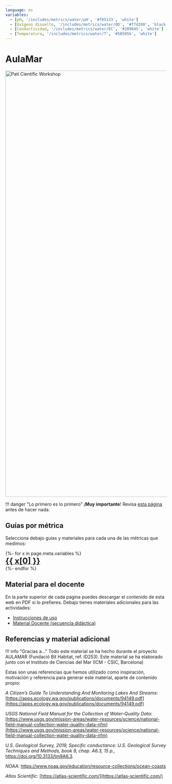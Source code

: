```yaml
---
language: es
variables:
  - [pH, '/includes/metrics/water/pH', '#f05133', 'white']
  - [Oxígeno disuelto, '/includes/metrics/water/OD', '#ffd200', 'black']
  - [Conductividad, '/includes/metrics/water/EC', '#289045', 'white']
  - [Temperatura, '/includes/metrics/water/T', '#58595b', 'white']
---
```


# AulaMar

<img src="https://live.staticflickr.com/65535/51230999551_3941affaa5_k.jpg" width="2000" height="1333" alt="Patí Científic Workshop">

!!! danger "Lo primero es lo primero"
	¡**Muy importante**! Revisa [esta página](Safety) antes de hacer nada.

## Guías por métrica

Selecciona debajo guías y materiales para cada una de las métricas que medimos:

<div class="grid-two-columns">
	{%- for x in page.meta.variables %}
		<a href={{ x[1] }}/{{ page.meta.language }}>
			<div class="button-metric" style="background-color: {{ x[2] }}">
				<span style="font-size: 25px;font-weight: bolder; color: {{x[3]}}">{{ x[0] }}</span>
			</div>
		</a>
	{%- endfor %}
</div>

## Material para el docente

En la parte superior de cada página puedes descargar el contenido de esta web en PDF si lo prefieres. Debajo tienes materiales adicionales para las actividades:

- [Instrucciones de uso](Instrucciones)
- [Material Docente (secuencia didáctica)](download/Aulamar_Secuencia_Didactica.pdf)

## Referencias y material adicional

!!! info "Gracias a..."
	Todo este material se ha hecho durante el proyecto AULAMAR (Fundació Bit Habitat, ref. ID253). Este material se ha elaborado junto con el Instituto de Ciencias del Mar (ICM - CSIC, Barcelona)

Estas son unas referencias que hemos utilizado como inspiración, motivación y referencia para generar este material, aparte de contenido propio:

*A Citizen’s Guide To Understanding And Monitoring Lakes And Streams*: [https://apps.ecology.wa.gov/publications/documents/94149.pdf](https://apps.ecology.wa.gov/publications/documents/94149.pdf)

*USGS National Field Manual for the Collection of Water-Quality Data*: [https://www.usgs.gov/mission-areas/water-resources/science/national-field-manual-collection-water-quality-data-nfm](https://www.usgs.gov/mission-areas/water-resources/science/national-field-manual-collection-water-quality-data-nfm)

*U.S. Geological Survey, 2019, Specific conductance: U.S. Geological Survey Techniques and Methods, book 9, chap. A6.3, 15 p.,* https://doi.org/10.3133/tm9A6.3.

*NOAA*: https://www.noaa.gov/education/resource-collections/ocean-coasts

*Atlas Scientific*: [https://atlas-scientific.com/](https://atlas-scientific.com/)
